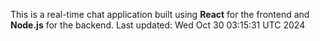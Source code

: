 This is a real-time chat application built using **React** for the frontend and **Node.js** for the backend.
Last updated: Wed Oct 30 03:15:31 UTC 2024
